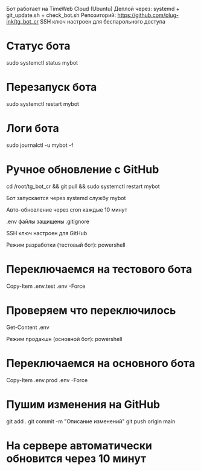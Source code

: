 Бот работает на TimeWeb Cloud (Ubuntu)
Деплой через: systemd + git_update.sh + check_bot.sh
Репозиторий: https://github.com/plug-ink/tg_bot_cr
SSH ключ настроен для беcпарольного доступа

# Статус бота
sudo systemctl status mybot

# Перезапуск бота  
sudo systemctl restart mybot

# Логи бота
sudo journalctl -u mybot -f

# Ручное обновление с GitHub
cd /root/tg_bot_cr && git pull && sudo systemctl restart mybot


Бот запускается через systemd службу mybot

Авто-обновление через cron каждые 10 минут

.env файлы защищены .gitignore

SSH ключ настроен для GitHub

Режим разработки (тестовый бот):
powershell
# Переключаемся на тестового бота
Copy-Item .env.test .env -Force

# Проверяем что переключилось
Get-Content .env

Режим продакшн (основной бот):
powershell
# Переключаемся на основного бота
Copy-Item .env.prod .env -Force

# Пушим изменения на GitHub
git add .
git commit -m "Описание изменений"
git push origin main

# На сервере автоматически обновится через 10 минут